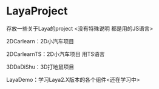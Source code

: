 # LayaProject
存放一些关于Laya的project <没有特殊说明 都是用的JS语言>

2DCarlearn：2D小汽车项目 

2DCarlearnTS：2D小汽车项目 用TS语言

3DDaDiShu：3D打地鼠项目

LayaDemo：学习Laya2.X版本的各个组件<还在学习中>